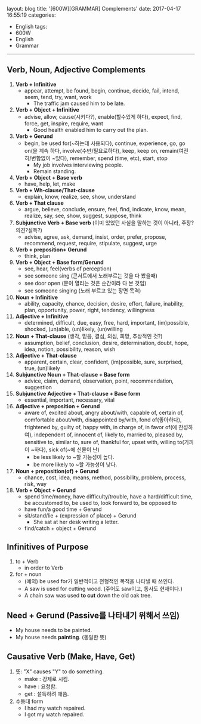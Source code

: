 layout: blog
title: '[600W][GRAMMAR] Complements'
date: 2017-04-17 16:55:19
categories: 
- English
tags:
- 600W
- English
- Grammar
---

## Verb, Noun, Adjective Complements

1. **Verb + Infinitive**
    - appear, attempt, be found, begin, continue, decide, fail, intend, seem, tend, try, want, work
        - The traffic jam caused him to be late.
1. **Verb + Object + Infinitive**
    - advise, allow, cause(시키다?), enable(할수있게 하다), expect, find, force, get, inspire, require, want
        - Good health enabled him to carry out the plan.
2. **Verb + Gerund**
    - begin, be used for(~하는데 사용되다), continue, experience, go, go on(을 계속 하다, involve(수반/필요로하다), keep, keep on, remain(여전히/변함없이 ~있다), remember, spend (time, etc), start, stop
        - My job involves interviewing people.
        - Remain standing.
3. **Verb + Object + Base verb**
    - have, help, let, make
4. **Verb + Wh-clause/That-clause**
    - explain, know, realize, see, show, understand
5. **Verb + That clause**
    - argue, believe, conclude, ensure, feel, find, indicate, know, mean, realize, say, see, show, suggest, suppose, think
6. **Subjunctive Verb + Base verb** (이미 있었던 사실을 말하는 것이 아니라, 주장?의견?설득?)
    - advise, agree, ask, demand, insist, order, prefer, propose, recommend, request, require, stipulate, suggest, urge
1. **Verb + preposition+ Gerund**
    - think, plan
1. **Verb + Object + Base form/Gerund**
    - see, hear, feel(verbs of perception)
    - see someone sing (콘서트에서 노래부르는 것을 다 봤을때)
    - see door open (문이 열리는 것은 순간이라 다 본 것임)
    - see someone singing (노래 부르고 있는 장면 목격)
1. **Noun + Infinitive**
    - ability, capacity, chance, decision, desire, effort, failure, inability, plan, opportunity, power, right, tendency, willingness
1. **Adjective + Infinitive**
    - determined, difficult, due, easy, free, hard, important, (im)possible, shocked, (un)able, (un)likely, (un)willing
1. **Noun + That-clause** (생각, 믿음, 결심, 의심, 희망, 추상적인 것?)
    - assumption, belief, conclusion, desire, determination, doubt, hope, idea, notion, possibility, reason, wish
1. **Adjective + That-clause**
    - apparent, certain, clear, confident, (im)possible, sure, surprised, true, (un)likely
1. **Subjunctive Noun + That-clause + Base form**
    - advice, claim, demand, observation, point, recommendation, suggestion 
1. **Subjunctive Adjective + That-clause + Base form**
    - essential, important, necessary, vital
1. **Adjective + preposition + Gerund**
    - aware of, excited about, angry about/with, capable of, certain of, comfortable about/with, disappointed by/with, fond of(좋아하다), frightened by, guilty of, happy with, in charge of, in favor of(에 찬성하여), independent of, innocent of, likely to, married to, pleased by, sensitive to, similar to, sure of, thankful for, upset with, willing to(기꺼이 ~하다), sick of(~에 신물이 난)
        - be less likely to ~할 가능성이 높다.
        - be more likely to ~할 가능성이 낮다.
1. **Noun + preposition(of) + Gerund**
    - chance, cost, idea, means, method, possibility, problem, process, risk, way
1. **Verb + Object + Gerund**
    - spend time/money, have difficulty/trouble, have a hard/difficult time, be accustomed to, be used to, look forward to, be opposed to
    - have fun/a good time + Gerund
    - sit/stand/lie + (expression of place) + Gerund
        - She sat at her desk writing a letter.
    - find/catch + object + Gerund
    
    

## Infinitives of Purpose
1. to + Verb
    - in order to Verb
1. for + noun
    - (예외) be used for가 일반적이고 전형적인 목적을 나타낼 때 쓰인다.
    - A saw is used for cutting wood. (주어도 saw이고, 동사도 현재이다.)
    - A chain saw was used **to cut** down the old oak tree.

## Need + Gerund (Passive를 나타내기 위해서 쓰임)
- My house needs to be painted.
- My house needs **painting**. (동일한 뜻)

## Causative Verb (Make, Have, Get)
1. 뜻: "X" causes "Y" to do something.
    - make : 강제로 시킴.
    - have : 요청함.
    - get : 설득하려 애씀.
1. 수동태 form
    - I had my watch repaired.
    - I got my watch repaired.

